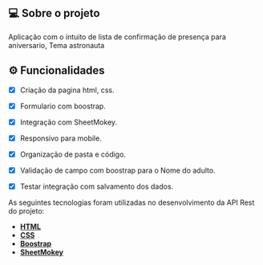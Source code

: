 ## 💻 Sobre o projeto

Aplicação com o intuito de lista de confirmação de presença para aniversario, Tema astronauta

## ⚙️ Funcionalidades
- [x] Criação da pagina html, css.
- [x] Formulario com boostrap.
- [x] Integração com SheetMokey.
- [x] Responsivo para mobile.
- [x] Organização de pasta e código.
- [x] Validação de campo com boostrap para o Nome do adulto.
- [x] Testar integração com salvamento dos dados.



As seguintes tecnologias foram utilizadas no desenvolvimento da API Rest do projeto:

- **[HTML](https://developer.mozilla.org/pt-BR/docs/Web/HTML)**
- **[CSS](https://developer.mozilla.org/pt-BR/docs/Web/CSS)**
- **[Boostrap](https://getbootstrap.com/)**
- **[SheetMokey](https://sheetmonkey.io/)**
